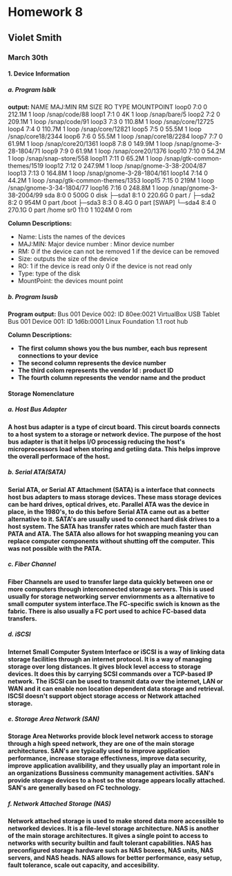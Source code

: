 # Homework 8
## Violet Smith
### March 30th

#### 1. Device Information

##### a. Program lsblk
<b> output: </b>
NAME   MAJ:MIN RM   SIZE RO TYPE MOUNTPOINT
loop0    7:0    0 212.1M  1 loop /snap/code/88
loop1    7:1    0     4K  1 loop /snap/bare/5
loop2    7:2    0 209.1M  1 loop /snap/code/91
loop3    7:3    0 110.8M  1 loop /snap/core/12725
loop4    7:4    0 110.7M  1 loop /snap/core/12821
loop5    7:5    0  55.5M  1 loop /snap/core18/2344
loop6    7:6    0  55.5M  1 loop /snap/core18/2284
loop7    7:7    0  61.9M  1 loop /snap/core20/1361
loop8    7:8    0 149.9M  1 loop /snap/gnome-3-28-1804/71
loop9    7:9    0  61.9M  1 loop /snap/core20/1376
loop10   7:10   0  54.2M  1 loop /snap/snap-store/558
loop11   7:11   0  65.2M  1 loop /snap/gtk-common-themes/1519
loop12   7:12   0 247.9M  1 loop /snap/gnome-3-38-2004/87
loop13   7:13   0 164.8M  1 loop /snap/gnome-3-28-1804/161
loop14   7:14   0  44.2M  1 loop /snap/gtk-common-themes/1353
loop15   7:15   0   219M  1 loop /snap/gnome-3-34-1804/77
loop16   7:16   0 248.8M  1 loop /snap/gnome-3-38-2004/99
sda      8:0    0   500G  0 disk 
├─sda1   8:1    0 220.6G  0 part /
├─sda2   8:2    0   954M  0 part /boot
├─sda3   8:3    0   8.4G  0 part [SWAP]
└─sda4   8:4    0 270.1G  0 part /home
sr0     11:0    1  1024M  0 rom  


<b> Column Descriptions: </b>
- Name: Lists the names of the devices
- MAJ:MIN: Major device number : Minor device number
- RM: 0 if the device can not be removed 1 if the device can be removed
- Size: outputs the size of the device
- RO: 1 if the device is read only 0 if the device is not read only
- Type: type of the disk
- MountPoint: the devices mount point

##### b. Program lsusb

<b> Program output:</b>
Bus 001 Device 002: ID 80ee:0021 VirtualBox USB Tablet
Bus 001 Device 001: ID 1d6b:0001 Linux Foundation 1.1 root hub

<b> Column Descriptions: <b>
- The first column shows you the bus number, each bus represent connections to your device
- The second column represents the device number
- The third colom represents the vendor Id : product ID 
- The fourth column represents the vendor name and the product
  
#### Storage Nomenclature

##### a. Host Bus Adapter
  <p> A host bus adapter is a type of circut board. This circut boards connects to a host system to a storage or network device. The purpose of the host bus adapter is that it helps I/O processig reducing the host's microprocessors load when storing and getiing data. This helps improve the overall performace of the host. </p>
  
##### b. Serial ATA(SATA)
   <p> Serial ATA, or Serial AT Attachment (SATA) is a interface that connects host bus adapters to mass storage devices. These mass storage devices can be hard drives, optical drives, etc. Parallel ATA was the device in place, in the 1980's, to do this before Serial ATA came out as a better alternative to it. SATA's are usually used to connect hard disk drives to a host system. The SATA has transfer rates which are much faster than PATA and ATA. The SATA also allows for hot swapping meaning you can replace computer components without shutting off the computer. This was not possible with the PATA. </p>
  
##### c. Fiber Channel
   <p> Fiber Channels are used to transfer large data quickly between one or more computers through interconnected storage servers. This is used usually for storage networking server enviornments as a alternative to small computer system interface.The FC-specific swich is known as the fabric. There is also usually a FC port used to achice FC-based data transfers.  </p>
  
##### d. iSCSI
   <p> Internet Small Computer System Interface or iSCSI is a way of linking data storage facilities through an internet protocol. It is a way of managing storage over long distances. It gives block level access to storage devices. It does this by carrying SCSI commands over a TCP-based IP network. The iSCSI can be used to transmit data over the internet, LAN or WAN and it can enable non location dependent data storage and retrieval. ISCSI doesn't support object storage access or Network attached storage. </p>
  
##### e. Storage Area Network (SAN)
   <p> Storage Area Networks provide block level network access to storage through a high speed network, they are one of the main storage architectures. SAN's are typically used to improve application performance, increase storage effectivness, improve data security, improve application avalibility, and they usually play an important role in an organizations Bussiness community management activities. SAN's provide storage devices to a host so the storage appears locally attached. SAN's are generally based on FC technology. </p>
  
##### f. Network Attached Storage (NAS)
   <p> Network attached storage is used to make stored data more accessible to networked devices. It is a file-level storage architecture. NAS is another of the main storage architectures. It gives a single point to access to networks with security builtin and fault tolerant capabilities. NAS has preconfigured storage hardware such as NAS boxees, NAS units, NAS servers, and NAS heads. NAS allows for better performance, easy setup, fault tolerance, scale out capacity, and accesibility.  </p>
